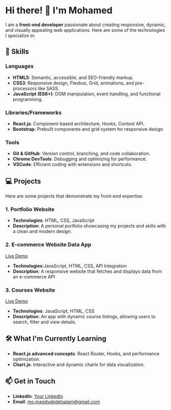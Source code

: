 <h1>Hi there! 👋 I'm Mohamed</h1>

<p>I am a <strong>front-end developer</strong> passionate about creating responsive, dynamic, and visually appealing web applications. Here are some of the technologies I specialize in:</p>

<h2>🚀 Skills</h2>

<h3>Languages</h3>
<ul>
  <li><strong>HTML5</strong>: Semantic, accessible, and SEO-friendly markup.</li>
  <li><strong>CSS3</strong>: Responsive design, Flexbox, Grid, animations, and pre-processors like SASS.</li>
  <li><strong>JavaScript (ES6+)</strong>: DOM manipulation, event handling, and functional programming.</li>
</ul>

<h3>Libraries/Frameworks</h3>
<ul>
  <li><strong>React.js</strong>: Component-based architecture, Hooks, Context API.</li>
  <li><strong>Bootstrap</strong>: Prebuilt components and grid system for responsive design.</li>
</ul>

<h3>Tools</h3>
<ul>
  <li><strong>Git & GitHub</strong>: Version control, branching, and code collaboration.</li>
  <li><strong>Chrome DevTools</strong>: Debugging and optimizing for performance.</li>
  <li><strong>VSCode</strong>: Efficient coding with extensions and shortcuts.</li>
</ul>

<h2>💻 Projects</h2>
<p>Here are some projects that demonstrate my front-end expertise:</p>

<h3>1. Portfolio Website</h3>
<ul>
  <li><strong>Technologies</strong>: HTML, CSS, JavaScript</li>
  <li><strong>Description</strong>: A personal portfolio showcasing my projects and skills with a clean and modern design.</li>
</ul>

<h3>2. E-commerce Website  Data App</h3>
<a href="https://mohammed-m-abdelsalam.github.io/wearwave_frontend/">Live Demo</a>
<ul>
  <li><strong>Technologies</strong>:JavaScript, HTML, CSS, API Integration</li>
  <li><strong>Description</strong>: A responsive website that fetches and displays data from an e-commerce API</li>
</ul>

<h3>3. Courses Website</h3>
<a href="https://mohammed-m-abdelsalam.github.io/courses-website/">Live Demo</a>
<ul>
  <li><strong>Technologies</strong>: JavaScript, HTML, CSS</li>
  <li><strong>Description</strong>: An app with dynamic course listings, allowing users to search, filter and view details.</li>
</ul>

<h2>🛠️ What I'm Currently Learning</h2>
<ul>
  <li><strong>React.js advanced concepts</strong>: React Router, Hooks, and performance optimization.</li>
  <li><strong>Chart.js</strong>: Interactive and dynamic charts for data visualization.</li>
</ul>

<h2>📫 Get in Touch</h2>
<ul>
  <li><strong>LinkedIn</strong>: <a href="https://www.linkedin.com/in/Mohammed-M-Abdelsalam/" target="_blank">Your LinkedIn</a></li>
  <li><strong>Email</strong>: <a href="mailto:mo.magdyabdelsalam@gmail.com">mo.magdyabdelsalam@gmail.com</a></li>
</ul>


<!--
**Mohammed-M-abdelsalam/Mohammed-M-abdelsalam** is a ✨ _special_ ✨ repository because its `README.md` (this file) appears on your GitHub profile.

Here are some ideas to get you started:

- 🔭 I’m currently working on ...
- 🌱 I’m currently learning ...
- 👯 I’m looking to collaborate on ...
- 🤔 I’m looking for help with ...
- 💬 Ask me about ...
- 📫 How to reach me: ...
- 😄 Pronouns: ...
- ⚡ Fun fact: ...
-->
